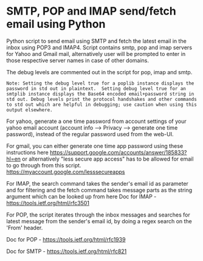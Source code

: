 # SMTP, POP and IMAP send/fetch email using Python

Python script to send email using SMTP and fetch the latest email in the inbox using POP3 and IMAP4. 
Script contains smtp, pop and imap servers for Yahoo and Gmail mail, alternatively user will be prompted to enter in those respective server names in case of other domains.

The debug levels are commented out in the script for pop, imap and smtp.

` Note: Setting the debug level true for a poplib instance displays the password in std out in plaintext. 
Setting debug level true for an smtplib instance displays the Base64 encoded email+password string in std out. Debug levels print the protocol handshakes and other commands to std out which are helpful in debugging; use caution when using this output elsewhere.  `

For yahoo, generate a one time password from account settings of your yahoo email account (account info --> Privacy --> generate one time password), instead of the regular password used from the web-UI.

For gmail, you can either generate one time app password using these instructions here https://support.google.com/accounts/answer/185833?hl=en or alternatively "less secure app access" has to be allowed for email to go through from this script.
https://myaccount.google.com/lesssecureapps

For IMAP, the search command takes the sender's email id as parameter and for filtering and the fetch command takes message parts as the string argument which can be looked up from here 
Doc for IMAP - https://tools.ietf.org/html/rfc3501 

For POP, the script iterates through the inbox messages and searches for latest message from the sender's email id, by doing a regex search on the 'From' header.

Doc for POP - https://tools.ietf.org/html/rfc1939

Doc for SMTP - https://tools.ietf.org/html/rfc821